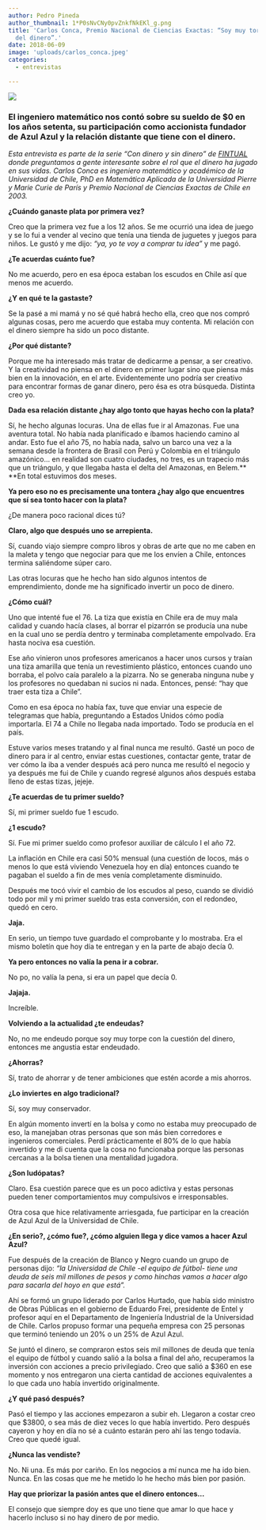 ```yaml
---
author: Pedro Pineda
author_thumbnail: 1*P0sNvCNy0pvZnkfNkEKl_g.png
title: 'Carlos Conca, Premio Nacional de Ciencias Exactas: “Soy muy torpe con la cuestión
  del dinero”.'
date: 2018-06-09
image: 'uploads/carlos_conca.jpeg'
categories:
  - entrevistas

---
```


![](/uploads/carlos_conca.jpeg)

### El ingeniero matemático nos contó sobre su sueldo de $0 en los años setenta, su participación como accionista fundador de Azul Azul y la relación distante que tiene con el dinero.

*Esta entrevista es parte de la serie “Con dinero y sin dinero” de [FINTUAL](https://fintual.cl) donde preguntamos a gente interesante sobre el rol que el dinero ha jugado en sus vidas. Carlos Conca es ingeniero matemático y académico de la Universidad de Chile, PhD en Matemática Aplicada de la Universidad Pierre y Marie Curie de París y Premio Nacional de Ciencias Exactas de Chile en 2003.*

**¿Cuándo ganaste plata por primera vez?**

Creo que la primera vez fue a los 12 años. Se me ocurrió una idea de juego y se lo fui a vender al vecino que tenía una tienda de juguetes y juegos para niños. Le gustó y me dijo: *“ya, yo te voy a comprar tu idea”* y me pagó.

**¿Te acuerdas cuánto fue?**

No me acuerdo, pero en esa época estaban los escudos en Chile así que menos me acuerdo.

**¿Y en qué te la gastaste?**

Se la pasé a mi mamá y no sé qué habrá hecho ella, creo que nos compró algunas cosas, pero me acuerdo que estaba muy contenta. Mi relación con el dinero siempre ha sido un poco distante.

**¿Por qué distante?**

Porque me ha interesado más tratar de dedicarme a pensar, a ser creativo. Y la creatividad no piensa en el dinero en primer lugar sino que piensa más bien en la innovación, en el arte. Evidentemente uno podría ser creativo para encontrar formas de ganar dinero, pero ésa es otra búsqueda. Distinta creo yo.

**Dada esa relación distante ¿hay algo tonto que hayas hecho con la plata?**

Sí, he hecho algunas locuras. Una de ellas fue ir al Amazonas. Fue una aventura total. No había nada planificado e íbamos haciendo camino al andar. Esto fue el año 75, no había nada, salvo un barco una vez a la semana desde la frontera de Brasil con Perú y Colombia en el triángulo amazónico… en realidad son cuatro ciudades, no tres, es un trapecio más que un triángulo, y que llegaba hasta el delta del Amazonas, en Belem.** **En total estuvimos dos meses.

**Ya pero eso no es precisamente una tontera ¿hay algo que encuentres que sí sea tonto hacer con la plata?**

¿De manera poco racional dices tú?

**Claro, algo que después uno se arrepienta.**

Sí, cuando viajo siempre compro libros y obras de arte que no me caben en la maleta y tengo que negociar para que me los envíen a Chile, entonces termina saliéndome súper caro.

Las otras locuras que he hecho han sido algunos intentos de emprendimiento, donde me ha significado invertir un poco de dinero.

**¿Cómo cuál?**

Uno que intenté fue el 76. La tiza que existía en Chile era de muy mala calidad y cuando hacía clases, al borrar el pizarrón se producía una nube en la cual uno se perdía dentro y terminaba completamente empolvado. Era hasta nociva esa cuestión.

Ese año vinieron unos profesores americanos a hacer unos cursos y traían una tiza amarilla que tenía un revestimiento plástico, entonces cuando uno borraba, el polvo caía paralelo a la pizarra. No se generaba ninguna nube y los profesores no quedaban ni sucios ni nada. Entonces, pensé: “hay que traer esta tiza a Chile”.

Como en esa época no había fax, tuve que enviar una especie de telegramas que había, preguntando a Estados Unidos cómo podía importarla. El 74 a Chile no llegaba nada importado. Todo se producía en el país.

Estuve varios meses tratando y al final nunca me resultó. Gasté un poco de dinero para ir al centro, enviar estas cuestiones, contactar gente, tratar de ver cómo la iba a vender después acá pero nunca me resultó el negocio y ya después me fui de Chile y cuando regresé algunos años después estaba lleno de estas tizas, jejeje.

**¿Te acuerdas de tu primer sueldo?**

Sí, mi primer sueldo fue 1 escudo.

**¿1 escudo?**

Sí. Fue mi primer sueldo como profesor auxiliar de cálculo I el año 72.

La inflación en Chile era casi 50% mensual (una cuestión de locos, más o menos lo que está viviendo Venezuela hoy en día) entonces cuando te pagaban el sueldo a fin de mes venía completamente disminuido.

Después me tocó vivir el cambio de los escudos al peso, cuando se dividió todo por mil y mi primer sueldo tras esta conversión, con el redondeo, quedó en cero.

**Jaja.**

En serio, un tiempo tuve guardado el comprobante y lo mostraba. Era el mismo boletín que hoy día te entregan y en la parte de abajo decía 0.

**Ya pero entonces no valía la pena ir a cobrar.**

No po, no valía la pena, si era un papel que decía 0.

**Jajaja.**

Increíble.

**Volviendo a la actualidad ¿te endeudas?**

No, no me endeudo porque soy muy torpe con la cuestión del dinero, entonces me angustia estar endeudado.

**¿Ahorras?**

Sí, trato de ahorrar y de tener ambiciones que estén acorde a mis ahorros.

**¿Lo inviertes en algo tradicional?**

Sí, soy muy conservador.

En algún momento invertí en la bolsa y como no estaba muy preocupado de eso, la manejaban otras personas que son más bien corredores e ingenieros comerciales. Perdí prácticamente el 80% de lo que había invertido y me di cuenta que la cosa no funcionaba porque las personas cercanas a la bolsa tienen una mentalidad jugadora.

**¿Son ludópatas?**

Claro. Esa cuestión parece que es un poco adictiva y estas personas pueden tener comportamientos muy compulsivos e irresponsables.

Otra cosa que hice relativamente arriesgada, fue participar en la creación de Azul Azul de la Universidad de Chile.

**¿En serio?, ¿cómo fue?, ¿cómo alguien llega y dice vamos a hacer Azul Azul?**

Fue después de la creación de Blanco y Negro cuando un grupo de personas dijo: *“la Universidad de Chile -el equipo de fútbol- tiene una deuda de seis mil millones de pesos y como hinchas vamos a hacer algo para sacarla del hoyo en que está”.*

Ahí se formó un grupo liderado por Carlos Hurtado, que había sido ministro de Obras Públicas en el gobierno de Eduardo Frei, presidente de Entel y profesor aquí en el Departamento de Ingeniería Industrial de la Universidad de Chile. Carlos propuso formar una pequeña empresa con 25 personas que terminó teniendo un 20% o un 25% de Azul Azul.

Se juntó el dinero, se compraron estos seis mil millones de deuda que tenía el equipo de fútbol y cuando salió a la bolsa a final del año, recuperamos la inversión con acciones a precio privilegiado. Creo que salió a $360 en ese momento y nos entregaron una cierta cantidad de acciones equivalentes a lo que cada uno había invertido originalmente.

**¿Y qué pasó después?**

Pasó el tiempo y las acciones empezaron a subir eh. Llegaron a costar creo que $3800, o sea más de diez veces lo que había invertido. Pero después cayeron y hoy en día no sé a cuánto estarán pero ahí las tengo todavía. Creo que quedé igual.

**¿Nunca las vendiste?**

No. Ni una. Es más por cariño. En los negocios a mí nunca me ha ido bien. Nunca. En las cosas que me he metido lo he hecho más bien por pasión.

**Hay que priorizar la pasión antes que el dinero entonces…**

El consejo que siempre doy es que uno tiene que amar lo que hace y hacerlo incluso si no hay dinero de por medio.
